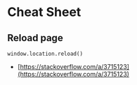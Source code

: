 # Cheat Sheet

## Reload page

`window.location.reload()`

* [https://stackoverflow.com/a/3715123](https://stackoverflow.com/a/3715123)